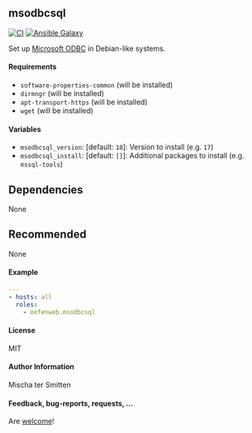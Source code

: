 ## msodbcsql

[![CI](https://github.com/Oefenweb/ansible-msodbcsql/workflows/CI/badge.svg)](https://github.com/Oefenweb/ansible-msodbcsql/actions?query=workflow%3ACI)
[![Ansible Galaxy](http://img.shields.io/badge/ansible--galaxy-git--lfs-blue.svg)](https://galaxy.ansible.com/Oefenweb/msodbcsql)

Set up [Microsoft ODBC](https://learn.microsoft.com/en-us/sql/connect/odbc/linux-mac/installing-the-microsoft-odbc-driver-for-sql-server?view=sql-server-ver16) in Debian-like systems.

#### Requirements

* `software-properties-common` (will be installed)
* `dirmngr` (will be installed)
* `apt-transport-https` (will be installed)
* `wget` (will be installed)

#### Variables

* `msodbcsql_version`: [default: `18`]: Version to install (e.g. `17`)
* `msodbcsql_install`: [default: `[]`]: Additional packages to install (e.g. `mssql-tools`)

## Dependencies

None

## Recommended

None

#### Example

```yaml
---
- hosts: all
  roles:
    - oefenweb.msodbcsql
```

#### License

MIT

#### Author Information

Mischa ter Smitten

#### Feedback, bug-reports, requests, ...

Are [welcome](https://github.com/Oefenweb/ansible-msodbcsql/issues)!
